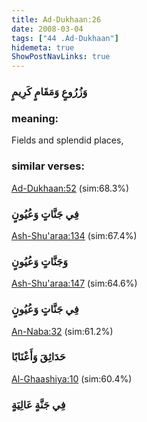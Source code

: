 ```yaml
---
title: Ad-Dukhaan:26
date: 2008-03-04
tags: ["44 .Ad-Dukhaan"]
hidemeta: true 
ShowPostNavLinks: true 
---
```

### وَزُرُوعٍ وَمَقَامٍ كَرِيمٍ
### meaning: 
Fields and splendid places,
### similar verses: 

[Ad-Dukhaan:52](/44/52) (sim:68.3%)

### فِي جَنَّاتٍ وَعُيُونٍ

[Ash-Shu'araa:134](/26/134) (sim:67.4%)

### وَجَنَّاتٍ وَعُيُونٍ

[Ash-Shu'araa:147](/26/147) (sim:64.6%)

### فِي جَنَّاتٍ وَعُيُونٍ

[An-Naba:32](/78/32) (sim:61.2%)

### حَدَائِقَ وَأَعْنَابًا

[Al-Ghaashiya:10](/88/10) (sim:60.4%)

### فِي جَنَّةٍ عَالِيَةٍ
